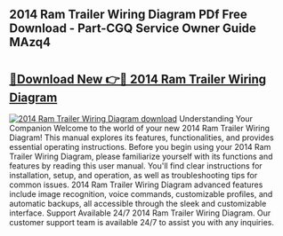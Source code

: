 ## 2014 Ram Trailer Wiring Diagram PDf Free Download - Part-CGQ Service Owner Guide MAzq4

# <h2><a href="http://dfuigh.blite.top/?on=2014+Ram+Trailer+Wiring+Diagram">🔗Download New 👉🔴 2014 Ram Trailer Wiring Diagram</a></h2>

[![2014 Ram Trailer Wiring Diagram download](https://i.imgur.com/lujVjoI.png)](http://dfuigh.blite.top/?on=2014+Ram+Trailer+Wiring+Diagram)
Understanding Your Companion Welcome to the world of your new 2014 Ram Trailer Wiring Diagram! This manual explores its features, functionalities, and provides essential operating instructions. Before you begin using your 2014 Ram Trailer Wiring Diagram, please familiarize yourself with its functions and features by reading this user manual. You'll find clear instructions for installation, setup, and operation, as well as troubleshooting tips for common issues. 2014 Ram Trailer Wiring Diagram advanced features include image recognition, voice commands, customizable profiles, and automatic backups, all accessible through the sleek and customizable interface. Support Available 24/7 2014 Ram Trailer Wiring Diagram. Our customer support team is available 24/7 to assist you with any inquiries.
